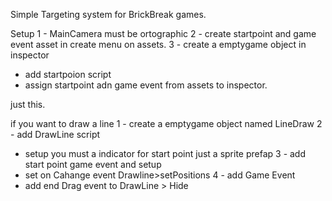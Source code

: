 Simple Targeting system for BrickBreak games.

Setup
1 - MainCamera must be ortographic
2 - create startpoint and game event asset in create menu on assets.
3 - create a emptygame object in inspector
* add startpoion script 
* assign startpoint adn game event from assets to inspector.

just this.

if you want to draw a line
1 - create a emptygame object named LineDraw
2 - add DrawLine script
* setup you must a indicator for start point just a sprite prefap
3 - add start point game event and setup
* set on Cahange event Drawline>setPositions
4 - add Game Event 
* add end Drag event to DrawLine > Hide